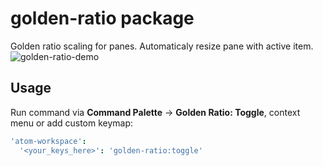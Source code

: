 # golden-ratio package

Golden ratio scaling for panes. Automaticaly resize pane with active item.
![golden-ratio-demo](http://i.imgur.com/FuzyCXa.gif)

## Usage

Run command via __Command Palette__ -> __Golden Ratio: Toggle__, context menu or
add custom keymap:
```cson
'atom-workspace':
  '<your_keys_here>': 'golden-ratio:toggle'
```

